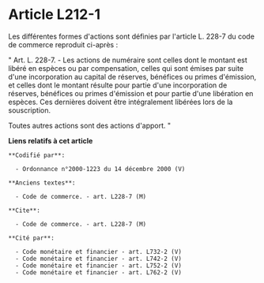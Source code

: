 # Article L212-1

Les différentes formes d'actions sont définies par l'article L. 228-7 du code de commerce reproduit ci-après :

" Art. L. 228-7. - Les actions de numéraire sont celles dont le montant est libéré en espèces ou par compensation, celles qui
sont émises par suite d'une incorporation au capital de réserves, bénéfices ou primes d'émission, et celles dont le montant
résulte pour partie d'une incorporation de réserves, bénéfices ou primes d'émission et pour partie d'une libération en
espèces. Ces dernières doivent être intégralement libérées lors de la souscription.

Toutes autres actions sont des actions d'apport. "

**Liens relatifs à cet article**

	**Codifié par**:

	  - Ordonnance n°2000-1223 du 14 décembre 2000 (V)

	**Anciens textes**:

	  - Code de commerce. - art. L228-7 (M)

	**Cite**:

	  - Code de commerce. - art. L228-7 (M)

	**Cité par**:

	  - Code monétaire et financier - art. L732-2 (V)
	  - Code monétaire et financier - art. L742-2 (V)
	  - Code monétaire et financier - art. L752-2 (V)
	  - Code monétaire et financier - art. L762-2 (V)
